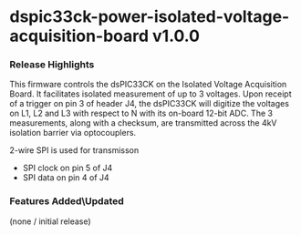 # dspic33ck-power-isolated-voltage-acquisition-board v1.0.0

### Release Highlights

This firmware controls the dsPIC33CK on the Isolated Voltage Acquisition Board.
It facilitates isolated measurement of up to 3 voltages.
Upon receipt of a trigger on pin 3 of header J4, the dsPIC33CK will digitize the voltages on L1, L2 and L3 with respect to N with its on-board 12-bit ADC.
The 3 measurements, along with a checksum, are transmitted across the 4kV isolation barrier via optocouplers.

2-wire SPI is used for transmisson
* SPI clock on pin 5 of J4
* SPI data on pin 4 of J4


### Features Added\Updated

(none / initial release)


